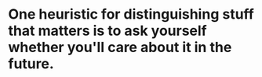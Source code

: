 # One heuristic for distinguishing stuff that matters is to ask yourself whether you'll care about it in the future.

<!-- #p1 -->

<!-- {BearID:1C989BA3-F2D4-45E6-834E-54A159EA1CB2-9406-00000A5FF7D48DD9} -->
